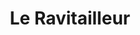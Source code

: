 ---
created-date: 12/10/2025
title: "Le Ravitailleur"
description: Cave indépendante, on peu y trouver des vins atypiques et bons. Les prix sont dans la fourchette haute mais je n’ai pas été déçu. Par ailleurs, il y aussi une belle sélection de bières.
lat: 48.8454525
lon: 2.4030947
address: "8 Rue Marsoulan 75012 Paris"
website: instagram.com/leravitailleur
tags: "commerce cave cave-à-vin cave-à-vin"
---